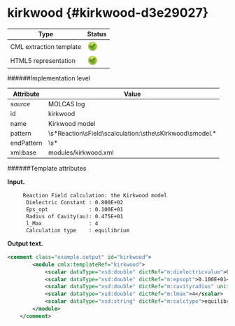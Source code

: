 # kirkwood {#kirkwood-d3e29027}


| Type                                                                                                                                                | Status                                                                                                                                              |
|----|----|
| CML extraction template                                                                                                                             | ![](/imgs/Total.png)                                                                                                                                |
| HTML5 representation                                                                                                                                | ![](/imgs/Total.png)                                                                                                                                |

######Implementation level

| Attribute                                                                                                                                           | Value                                                                                                                                               |
|----|----|
| *source*                                                                                                                                            | MOLCAS log                                                                                                                                          |
| id                                                                                                                                                  | kirkwood                                                                                                                                            |
| name                                                                                                                                                | Kirkwood model                                                                                                                                      |
| pattern                                                                                                                                             | \\s\*Reaction\\sField\\scalculation:\\sthe\\sKirkwood\\smodel.\*                                                                                    |
| endPattern                                                                                                                                          | \\s\*                                                                                                                                               |
| xml:base                                                                                                                                            | modules/kirkwood.xml                                                                                                                                |

######Template attributes

**Input.**

         Reaction Field calculation: the Kirkwood model
          Dielectric Constant : 0.800E+02
          Eps_opt             : 0.100E+01
          Radius of Cavity(au): 0.475E+01
          l_Max               : 4
          Calculation type    : equilibrium 
     
        

**Output text.**

```xml
<comment class="example.output" id="kirkwood">
        <module cmlx:templateRef="kirkwood">
            <scalar dataType="xsd:double" dictRef="m:dielectricvalue">0.800E+02</scalar>
            <scalar dataType="xsd:double" dictRef="m:epsopt">0.100E+01</scalar>
            <scalar dataType="xsd:double" dictRef="m:cavityradius" units="nonsi:angstrom">0.475E+01</scalar>
            <scalar dataType="xsd:double" dictRef="m:lmax">4</scalar>
            <scalar dataType="xsd:string" dictRef="m:calctype">equilibrium</scalar>
        </module> 
    </comment>
```
